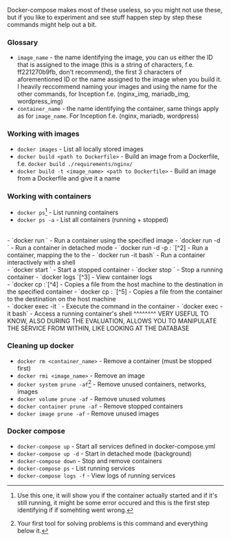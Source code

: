Docker-compose makes most of these useless, so you might not use these, but if you like to experiment and see stuff happen step by step these commands might help out a bit.

### Glossary

- `image_name` - the name identifying the image, you can us either the ID that is assigned to the image (this is a string of characters, f.e. ff221270b9fb, don't recommend), the first 3 characters of aforementioned ID or the name assigned to the image when you build it. I heavily reccommend naming your images and using the name for the other commands, for Inception f.e. (nginx_img, mariadb_img, wordpress_img)
- `container_name` - the name identifying the container, same things apply as for `image_name`. For Inception f.e. (nginx, mariadb, wordpress)

### Working with images

- `docker images`                                        - List all locally stored images
- `docker build <path to Dockerfile>`                    - Build an image from a Dockerfile, f.e. `docker build ./requirements/nginx/`
- `docker build -t <image_name> <path to Dockerfile>`    - Build an image from a Dockerfile and give it a name

### Working with containers

- `docker ps`[^1]                                                  - List running containers
- `docker ps -a`                                                   - List all containers (running + stopped)
<br>
- `docker run <image_name>`                                        - Run a container using the specified image
- `docker run -d <image_name>`                                     - Run a container in detached mode
- `docker run -d -p <container_port>:<host_port> <image_name>`[^2] - Run a container, mapping the <container_port> to the <host_port>
- `docker run -it <image_name> bash`                               - Run a container interactively with a shell
<br>
- `docker start <container_name>`                                  - Start a stopped container
- `docker stop <container_name>`                                   - Stop a running container
- `docker logs <container_name>`[^3]                               - View container logs
<br>
- `docker cp <source> <container_name>:<destination>`[^4]          - Copies a file from the host machine to the destination in the specified container
- `docker cp <container_name>:<source> <destination>`[^5]          - Copies a file from the container to the destination on the host machine
<br>
- `docker exec -it <container_name> <command>`                     - Execute the command in the container
- `docker exec -it <container_name> bash`                          - Access a running container's shell 
^^^^^^^^
VERY USEFUL TO KNOW, ALSO DURING THE EVALUATION, ALLOWS YOU TO MANIPULATE THE SERVICE FROM WITHIN, LIKE LOOKING AT THE DATABASE
<br>

### Cleaning up docker

- `docker rm <container_name>`      - Remove a container (must be stopped first)
- `docker rmi <image_name>`         - Remove an image
- `docker system prune -af`[^6]     - Remove unused containers, networks, images
- `docker volume prune -af`         - Remove unused volumes
- `docker container prune -af`      - Remove stopped containers
- `docker image prune -af`          - Remove unused images

### Docker compose

- `docker-compose up`              - Start all services defined in docker-compose.yml
- `docker-compose up -d`           - Start in detached mode (background)
- `docker-compose down`            - Stop and remove containers
- `docker-compose ps`              - List running services
- `docker-compose logs -f`         - View logs of running services


[^1]: Use this one, it will show you if the container actually started and if it's still running, it might be some error occured and this is the first step identifying if if somehting went wrong.
[^2]: This is used for the nginx container to make it communicate with the host.
[^3]: This will just throw out whatever the programs in the container wrote to STDOUT and STDERR, so you can tell from these if or what went wrong.
[^4]: f.e. `docker cp ./nginx.conf nginx:/etc/nginx/http.d/default.conf`
[^5]: f.e. `docker cp nginx:/etc/nginx/http.d/default.conf ./nginx.conf`
[^6]: Your first tool for solving problems is this command and everything below it.